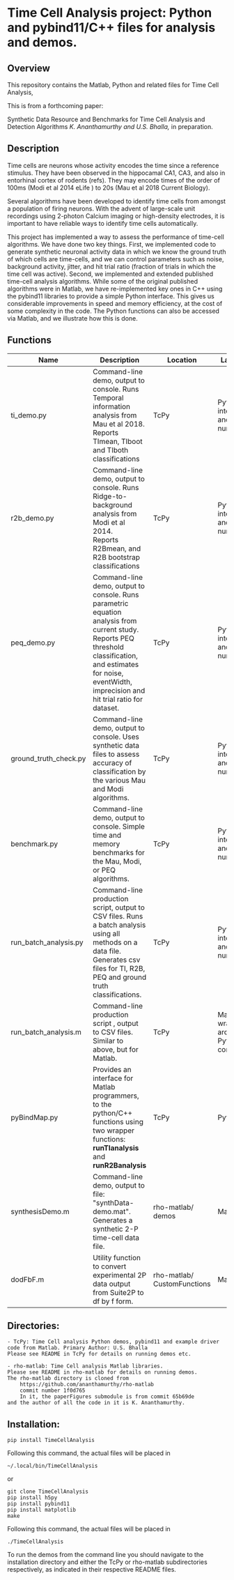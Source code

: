 # Time Cell Analysis project: Python and pybind11/C++ files for analysis and demos.


## Overview

This repository contains the Matlab, Python and related files for 
Time Cell Analysis,

This is from a forthcoming paper: 

Synthetic Data Resource and Benchmarks for Time Cell Analysis and Detection Algorithms
*K. Ananthamurthy and U.S. Bhalla,* 
in preparation.

## Description
Time cells are neurons whose activity encodes the time since a reference 
stimulus. They have been observed in the hippocamal CA1, CA3, and also in
entorhinal cortex of rodents (refs). They may encode times of the order of
100ms (Modi et al 2014 eLife ) to 20s (Mau et al 2018 Current Biology).

Several algorithms have been developed to identify time cells from amongst a
population of firing neurons. With the advent of large-scale unit recordings
using 2-photon Calcium imaging or high-density electrodes, it is important to
have reliable ways to identify time cells automatically.

This project has implemented a way to assess the performance of time-cell
algorithms. We have done two key things. First, we implemented code to generate
synthetic neuronal activity data in which we know the ground truth of which 
cells are time-cells, and we can control parameters such as noise, background 
activity, jitter, and hit trial ratio (fraction of trials in which the time 
cell was active). 
Second, we implemented and extended published time-cell analysis algorithms. 
While some of the original published algorithms were in Matlab, we have 
re-implemented key ones in C++ using the pybind11 libraries to provide a 
simple Python interface. This gives us considerable improvements in speed and 
memory efficiency, at the cost of some complexity in the code.
The Python functions can also be accessed via Matlab, and we illustrate how
this is done.

## Functions

|Name		| Description			| Location	| Language  |
|---------------|-------------------------------|---------------|-----------|
| ti_demo.py | Command-line demo, output to console. Runs Temporal information analysis from Mau et al 2018. <br> Reports TImean, TIboot and TIboth classifications | TcPy | Python interface and C++ numerics |
| r2b_demo.py | Command-line demo, output to console. Runs Ridge-to-background analysis from Modi et al 2014. <br> Reports R2Bmean, and R2B bootstrap classifications | TcPy | Python interface and C++ numerics |
| peq_demo.py | Command-line demo, output to console. Runs parametric equation analysis from current study. <br> Reports PEQ threshold classification, and estimates for noise, eventWidth, imprecision and hit trial ratio for dataset. | TcPy | Python interface and C++ numerics |
| ground_truth_check.py | Command-line demo, output to console. Uses synthetic data files to assess accuracy of classification by the various Mau and Modi algorithms. | TcPy | Python interface and C++ numerics |
| benchmark.py | Command-line demo, output to console. Simple time and memory benchmarks for the Mau, Modi, or PEQ algorithms. | TcPy | Python interface and C++ numerics |
| run_batch_analysis.py | Command-line production script, output to CSV files. Runs a batch analysis using all methods on a data file. Generates csv files for TI, R2B, PEQ and ground truth classifications. | TcPy | Python interface and C++ numerics |
| run_batch_analysis.m | Command-line production script , output to CSV files. Similar to above, but for Matlab. | TcPy | Matlab wrapper around Python/C++ commands |
| pyBindMap.py | Provides an interface for Matlab programmers, to the python/C++ functions using two wrapper functions: **runTIanalysis** and **runR2Banalysis** | TcPy | Python |
| synthesisDemo.m | Command-line demo, output to file: "synthData-demo.mat". Generates a synthetic 2-P time-cell data file.  | rho-matlab/<br>demos | Matlab |
| dodFbF.m | Utility function to convert experimental 2P data output from Suite2P to df by f form. | rho-matlab/<br>CustomFunctions | Matlab |

## Directories:

	- TcPy: Time Cell analysis Python demos, pybind11 and example driver 
	code from Matlab. Primary Author: U.S. Bhalla
	Please see README in TcPy for details on running demos etc.

	- rho-matlab: Time Cell analysis Matlab libraries.
	Please see README in rho-matlab for details on running demos.
	The rho-matlab directory is cloned from 
		https://github.com/ananthamurthy/rho-matlab
		commit number 1f0d765
		In it, the paperFigures submodule is from commit 65b69de
	and the author of all the code in it is K. Ananthamurthy.


## Installation:
	pip install TimeCellAnalysis

Following this command, the actual files will be placed in

	~/.local/bin/TimeCellAnalysis



or

	git clone TimeCellAnalysis
	pip install h5py
	pip install pybind11
	pip install matplotlib
	make


Following this command, the actual files will be placed in 

	./TimeCellAnalysis

To run the demos from the command line you should navigate to the installation
directory and either the TcPy or rho-matlab subdirectories respectively, as
indicated in their respective README files.
